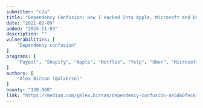 ```yaml
---
submitter: "c2a"
title: "Dependency Confusion: How I Hacked Into Apple, Microsoft and Dozens of Other Companies"
date: "2021-02-09"
added: "2024-11-03"
description: ""
vulnerabilities: [
    "Dependency confusion"
]
programs: [
    "Paypal", "Shopify", "Apple", "Netflix", "Yelp", "Uber", "Microsoft"
]
authors: [
    "Alex Birsan (@alxbrsn)"
]
bounty: "130,000"
link: "https://medium.com/@alex.birsan/dependency-confusion-4a5d60fec610"
---
```




